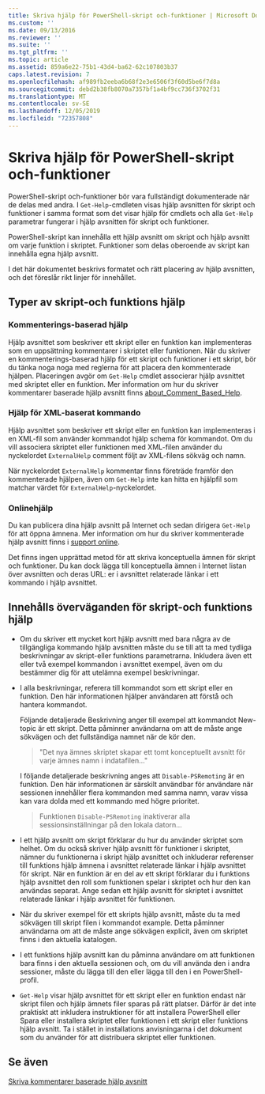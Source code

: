 ```yaml
---
title: Skriva hjälp för PowerShell-skript och-funktioner | Microsoft Docs
ms.custom: ''
ms.date: 09/13/2016
ms.reviewer: ''
ms.suite: ''
ms.tgt_pltfrm: ''
ms.topic: article
ms.assetid: 859a6e22-75b1-43d4-ba62-62c107803b37
caps.latest.revision: 7
ms.openlocfilehash: af989fb2eeba6b68f2e3e6506f3f60d5be6f7d8a
ms.sourcegitcommit: debd2b38fb8070a7357bf1a4bf9cc736f3702f31
ms.translationtype: MT
ms.contentlocale: sv-SE
ms.lasthandoff: 12/05/2019
ms.locfileid: "72357808"
---
```

# <a name="writing-help-for-powershell-scripts-and-functions"></a>Skriva hjälp för PowerShell-skript och-funktioner

PowerShell-skript och-funktioner bör vara fullständigt dokumenterade när de delas med andra.
I `Get-Help`-cmdleten visas hjälp avsnitten för skript och funktioner i samma format som det visar hjälp för cmdlets och alla `Get-Help` parametrar fungerar i hjälp avsnitten för skript och funktioner.

PowerShell-skript kan innehålla ett hjälp avsnitt om skript och hjälp avsnitt om varje funktion i skriptet.
Funktioner som delas oberoende av skript kan innehålla egna hjälp avsnitt.

I det här dokumentet beskrivs formatet och rätt placering av hjälp avsnitten, och det föreslår rikt linjer för innehållet.

## <a name="types-of-script-and-function-help"></a>Typer av skript-och funktions hjälp

### <a name="comment-based-help"></a>Kommenterings-baserad hjälp
Hjälp avsnittet som beskriver ett skript eller en funktion kan implementeras som en uppsättning kommentarer i skriptet eller funktionen.
När du skriver en kommenterings-baserad hjälp för ett skript och funktioner i ett skript, bör du tänka noga noga med reglerna för att placera den kommenterade hjälpen.
Placeringen avgör om `Get-Help` cmdlet associerar hjälp avsnittet med skriptet eller en funktion.
Mer information om hur du skriver kommentarer baserade hjälp avsnitt finns [about_Comment_Based_Help](/powershell/module/microsoft.powershell.core/about/about_comment_based_help).

### <a name="xml-based-command-help"></a>Hjälp för XML-baserat kommando
Hjälp avsnittet som beskriver ett skript eller en funktion kan implementeras i en XML-fil som använder kommandot hjälp schema för kommandot.
Om du vill associera skriptet eller funktionen med XML-filen använder du nyckelordet `ExternalHelp` comment följt av XML-filens sökväg och namn.

När nyckelordet `ExternalHelp` kommentar finns företräde framför den kommenterade hjälpen, även om `Get-Help` inte kan hitta en hjälpfil som matchar värdet för `ExternalHelp`-nyckelordet.

### <a name="online-help"></a>Onlinehjälp
Du kan publicera dina hjälp avsnitt på Internet och sedan dirigera `Get-Help` för att öppna ämnena.
Mer information om hur du skriver kommenterade hjälp avsnitt finns i [support online](../module/supporting-online-help.md).

Det finns ingen upprättad metod för att skriva konceptuella ämnen för skript och funktioner.
Du kan dock lägga till konceptuella ämnen i Internet listan över avsnitten och deras URL: er i avsnittet relaterade länkar i ett kommando i hjälp avsnittet.

## <a name="content-considerations-for-script-and-function-help"></a>Innehålls överväganden för skript-och funktions hjälp

- Om du skriver ett mycket kort hjälp avsnitt med bara några av de tillgängliga kommando hjälp avsnitten måste du se till att ta med tydliga beskrivningar av skript-eller funktions parametrarna. Inkludera även ett eller två exempel kommandon i avsnittet exempel, även om du bestämmer dig för att utelämna exempel beskrivningar.

- I alla beskrivningar, referera till kommandot som ett skript eller en funktion. Den här informationen hjälper användaren att förstå och hantera kommandot.

  Följande detaljerade Beskrivning anger till exempel att kommandot New-topic är ett skript. Detta påminner användarna om att de måste ange sökvägen och det fullständiga namnet när de kör den.

  > "Det nya ämnes skriptet skapar ett tomt konceptuellt avsnitt för varje ämnes namn i indatafilen..."

  I följande detaljerade beskrivning anges att `Disable-PSRemoting` är en funktion. Den här informationen är särskilt användbar för användare när sessionen innehåller flera kommandon med samma namn, varav vissa kan vara dolda med ett kommando med högre prioritet.

  > Funktionen `Disable-PSRemoting` inaktiverar alla sessionsinställningar på den lokala datorn...

- I ett hjälp avsnitt om skript förklarar du hur du använder skriptet som helhet. Om du också skriver hjälp avsnitt för funktioner i skriptet, nämner du funktionerna i skript hjälp avsnittet och inkluderar referenser till funktions hjälp ämnena i avsnittet relaterade länkar i hjälp avsnittet för skript. När en funktion är en del av ett skript förklarar du i funktions hjälp avsnittet den roll som funktionen spelar i skriptet och hur den kan användas separat. Ange sedan ett hjälp avsnitt för skriptet i avsnittet relaterade länkar i hjälp avsnittet för funktionen.

- När du skriver exempel för ett skripts hjälp avsnitt, måste du ta med sökvägen till skript filen i kommandot example. Detta påminner användarna om att de måste ange sökvägen explicit, även om skriptet finns i den aktuella katalogen.

- I ett funktions hjälp avsnitt kan du påminna användare om att funktionen bara finns i den aktuella sessionen och, om du vill använda den i andra sessioner, måste du lägga till den eller lägga till den i en PowerShell-profil.

- `Get-Help` visar hjälp avsnittet för ett skript eller en funktion endast när skript filen och hjälp ämnets filer sparas på rätt platser. Därför är det inte praktiskt att inkludera instruktioner för att installera PowerShell eller Spara eller installera skriptet eller funktionen i ett skript eller funktions hjälp avsnitt. Ta i stället in installations anvisningarna i det dokument som du använder för att distribuera skriptet eller funktionen.

## <a name="see-also"></a>Se även

[Skriva kommentarer baserade hjälp avsnitt](./writing-comment-based-help-topics.md)
